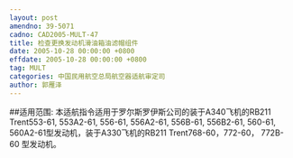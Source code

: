 ```yaml
---
layout: post
amendno: 39-5071
cadno: CAD2005-MULT-47
title: 检查更换发动机滑油箱油滤帽组件
date: 2005-10-28 00:00:00 +0800
effdate: 2005-10-28 00:00:00 +0800
tag: MULT
categories: 中国民用航空总局航空器适航审定司
author: 郭雁泽
---
```


##适用范围:
本适航指令适用于罗尔斯罗伊斯公司的装于A340飞机的RB211 Trent553-61, 553A2-61, 556-61, 556A2-61, 556B-61, 556B2-61, 560-61, 560A2-61型发动机，装于A330飞机的RB211 Trent768-60，772-60， 772B-60 型发动机。

